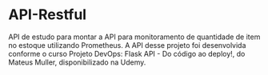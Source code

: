 # API-Restful
API de estudo para montar a API para monitoramento de quantidade de item no estoque utilizando Prometheus.
A API desse projeto foi desenvolvida conforme o curso Projeto DevOps: Flask API - Do código ao deploy!, do Mateus Muller, disponibilizado na Udemy.
